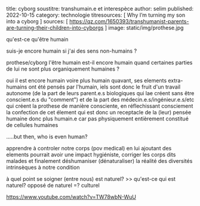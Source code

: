 title: cyborg
soustitre: transhumain.e et interespèce
author: selim
published: 2022-10-15
category: technologie
titresources: [ Why I’m turning my son into a cyborg ]
sources: [ https://qz.com/1650393/transhumanist-parents-are-turning-their-children-into-cyborgs ]
image: static/img/prothese.jpg


qu'est-ce qu'être humain

suis-je encore humain si j'ai des sens non-humains ?

prothese/cyborg
l'être humain est-il encore humain quand certaines parties de lui ne sont plus organiquement humaines ?

oui il est encore humain voire plus humain quavant, ses elements extra-humains ont été pensés par l'humain, iels sont donc le fruit d'un travail autonome (de la part de leurs parent.e.s biologiques qui lae créent sans être conscient.e.s du "comment") et de la part des médecin.e.s/ingénieur.e.s/etc qui créent la prothese de manière consciente, en réflechissant consciement la confection de cet élement qui est donc un receptacle de la (leur) pensée humaine
    donc plus humain.e car pas physiquement entièrement constitué de cellules humaines

.....but then, who is even human?

apprendre à controler notre corps (pov medical) en lui ajoutant des elements pourrait avoir une impact hygiéniste, corriger les corps dits malades et finalement déshumaniser (dénaturaliser) la réalité des diversités intrinsèques à notre condition

à quel point se soigner (entre nous) est naturel? >> qu'est-ce qui est naturel? opposé de naturel =? culturel

https://www.youtube.com/watch?v=TW78wbN-WuU
